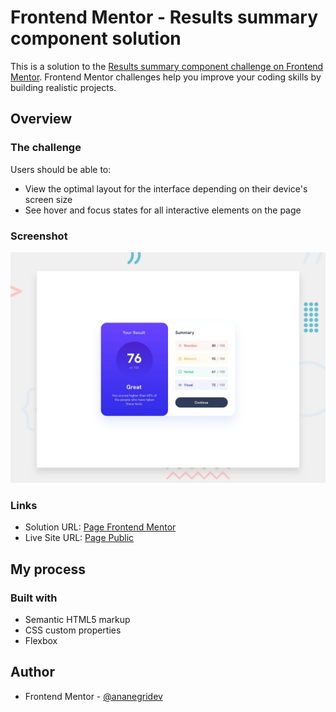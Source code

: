# Frontend Mentor - Results summary component solution

This is a solution to the [Results summary component challenge on Frontend Mentor](https://www.frontendmentor.io/challenges/results-summary-component-CE_K6s0maV). Frontend Mentor challenges help you improve your coding skills by building realistic projects.

## Overview

### The challenge

Users should be able to:

- View the optimal layout for the interface depending on their device's screen size
- See hover and focus states for all interactive elements on the page

### Screenshot

![](./assets/design/desktop-preview.jpg)

### Links

- Solution URL: [Page Frontend Mentor](https://www.frontendmentor.io/solutions/solution-results-summary-component-1f9RGW29A0)
- Live Site URL: [Page Public](https://frontendmentor-results-summary-component-main.vercel.app)

## My process

### Built with

- Semantic HTML5 markup
- CSS custom properties
- Flexbox

## Author

- Frontend Mentor - [@ananegridev](https://www.frontendmentor.io/profile/ananegridev)
